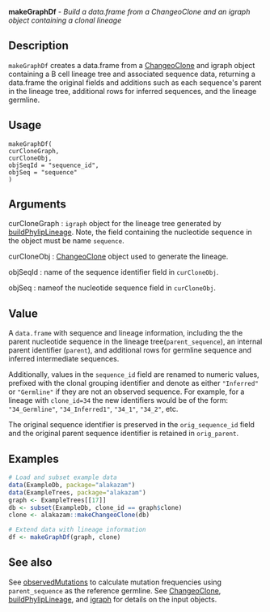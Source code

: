 **makeGraphDf** - *Build a data.frame from a ChangeoClone and an igraph object containing a clonal lineage*

Description
--------------------

`makeGraphDf` creates a data.frame from a [ChangeoClone](http://www.rdocumentation.org/packages/alakazam/topics/ChangeoClone-class) and igraph object 
containing a B cell lineage tree and associated sequence data, returning a data.frame the 
original fields and additions such as each sequence's parent in the lineage tree, 
additional rows for inferred sequences, and the lineage germline.


Usage
--------------------
```
makeGraphDf(
curCloneGraph,
curCloneObj,
objSeqId = "sequence_id",
objSeq = "sequence"
)
```

Arguments
-------------------

curCloneGraph
:   `igraph` object for the lineage tree generated by 
[buildPhylipLineage](http://www.rdocumentation.org/packages/alakazam/topics/buildPhylipLineage). Note, the field containing the 
nucleotide sequence in the object must be name `sequence`.

curCloneObj
:   [ChangeoClone](http://www.rdocumentation.org/packages/alakazam/topics/ChangeoClone-class) object used to generate the lineage.

objSeqId
:   name of the sequence identifier field in `curCloneObj`.

objSeq
:   nameof the nucleotide sequence field in `curCloneObj`.




Value
-------------------

A `data.frame` with sequence and lineage information, including the
the parent nucleotide sequence in the lineage tree(`parent_sequence`), 
an internal parent identifier (`parent`), and additional rows for germline 
sequence and inferred intermediate sequences.

Additionally, values in the `sequence_id` field are renamed to numeric values,
prefixed with the clonal grouping identifier and denote as either `"Inferred"` 
or `"Germline"` if they are not an observed sequence. For example, for a lineage 
with `clone_id=34` the new identifiers would be of the form: 
`"34_Germline"`, `"34_Inferred1"`, `"34_1"`, `"34_2"`, etc.

The original sequence identifier is preserved in the `orig_sequence_id` field 
and the original parent sequence identifier is retained in `orig_parent`.



Examples
-------------------

```R
# Load and subset example data
data(ExampleDb, package="alakazam")
data(ExampleTrees, package="alakazam")
graph <- ExampleTrees[[17]]
db <- subset(ExampleDb, clone_id == graph$clone)
clone <- alakazam::makeChangeoClone(db)

# Extend data with lineage information
df <- makeGraphDf(graph, clone)
```



See also
-------------------

See [observedMutations](observedMutations.md) to calculate mutation frequencies using
`parent_sequence` as the reference germline. See [ChangeoClone](http://www.rdocumentation.org/packages/alakazam/topics/ChangeoClone-class),
[buildPhylipLineage](http://www.rdocumentation.org/packages/alakazam/topics/buildPhylipLineage), and [igraph](http://www.rdocumentation.org/packages/igraph/topics/aaa-igraph-package) for details on the 
input objects.






